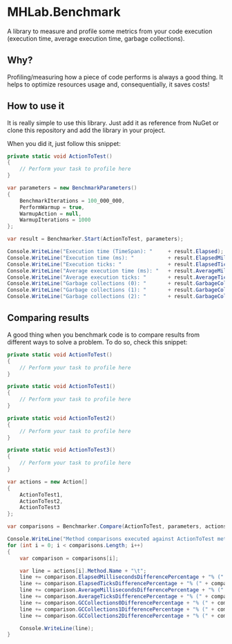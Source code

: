# MHLab.Benchmark
A library to measure and profile some metrics from your code execution (execution time, average execution time, garbage collections).

## Why?
Profiling/measuring how a piece of code performs is always a good thing. It helps to optimize resources usage and, consequentially, it saves costs!

## How to use it
It is really simple to use this library. Just add it as reference from NuGet or clone this repository and add the library in your project.

When you did it, just follow this snippet:

```csharp
private static void ActionToTest()
{
    // Perform your task to profile here
}

var parameters = new BenchmarkParameters()
{
    BenchmarkIterations = 100_000_000,
    PerformWarmup = true,
    WarmupAction = null,
    WarmupIterations = 1000
};

var result = Benchmarker.Start(ActionToTest, parameters);

Console.WriteLine("Execution time (TimeSpan): " 	+ result.Elapsed);
Console.WriteLine("Execution time (ms): " 			+ result.ElapsedMilliseconds);
Console.WriteLine("Execution ticks: " 				+ result.ElapsedTicks);
Console.WriteLine("Average execution time (ms): " 	+ result.AverageMilliseconds);
Console.WriteLine("Average execution ticks: " 		+ result.AverageTicks);
Console.WriteLine("Garbage collections (0): " 		+ result.GarbageCollections0Count);
Console.WriteLine("Garbage collections (1): " 		+ result.GarbageCollections1Count);
Console.WriteLine("Garbage collections (2): " 		+ result.GarbageCollections2Count);
```

## Comparing results
A good thing when you benchmark code is to compare results from different ways to solve a problem.
To do so, check this snippet:

```csharp
private static void ActionToTest()
{
    // Perform your task to profile here
}

private static void ActionToTest1()
{
    // Perform your task to profile here
}

private static void ActionToTest2()
{
    // Perform your task to profile here
}

private static void ActionToTest3()
{
    // Perform your task to profile here
}

var actions = new Action[]
{
    ActionToTest1,
    ActionToTest2,
    ActionToTest3
};

var comparisons = Benchmarker.Compare(ActionToTest, parameters, actions);

Console.WriteLine("Method comparisons executed against ActionToTest method:\n");
for (int i = 0; i < comparisons.Length; i++)
{
    var comparison = comparisons[i];

    var line = actions[i].Method.Name + "\t";
    line += comparison.ElapsedMillisecondsDifferencePercentage + "% (" +comparison.ElapsedMillisecondsDifference + " ms)\t";
    line += comparison.ElapsedTicksDifferencePercentage + "% (" + comparison.ElapsedTicksDifference + " ticks)\t";
    line += comparison.AverageMillisecondsDifferencePercentage + "% (" + comparison.AverageMillisecondsDifference + " ms)\t";
    line += comparison.AverageTicksDifferencePercentage + "% (" + comparison.AverageTicksDifference + " ticks)\t";
    line += comparison.GCCollections0DifferencePercentage + "% (" + comparison.GCCollections0Difference + ")\t";
    line += comparison.GCCollections1DifferencePercentage + "% (" + comparison.GCCollections1Difference + ")\t";
    line += comparison.GCCollections2DifferencePercentage + "% (" + comparison.GCCollections2Difference + ")\t";

    Console.WriteLine(line);
}
```